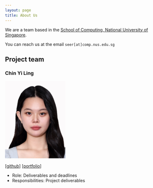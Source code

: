```yaml
---
layout: page
title: About Us
---
```


We are a team based in the [School of Computing, National University of Singapore](https://www.comp.nus.edu.sg).

You can reach us at the email `seer[at]comp.nus.edu.sg`

## Project team

### Chin Yi Ling
<img src="images/ylchin.png" width="200px">

[[github](https://github.com/ylchin)]
[[portfolio](team/johndoe.md)]

* Role: Deliverables and deadlines
* Responsibilities: Project deliverables